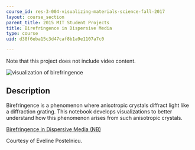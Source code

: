 ```yaml
---
course_id: res-3-004-visualizing-materials-science-fall-2017
layout: course_section
parent_title: 2015 MIT Student Projects
title: Birefringence in Dispersive Media
type: course
uid: d38f6eba15c3d47caf8b1a9e1107a7c0

---
```


Note that this project does not include video content.

![visualization of birefringence](/coursemedia/res-3-004-visualizing-materials-science-fall-2017/8ea12113aef22db2343c96c827376a2f_MITRES_3_004F17_15_postel.jpg)

Description
-----------

Birefringence is a phenomenon where anisotropic crystals diffract light like a diffraction grating. This notebook develops visualizations to better understand how this phenomenon arises from such anisotropic crystals.

[Birefringence in Dispersive Media (NB)](/coursemedia/res-3-004-visualizing-materials-science-fall-2017/767078ad6fc00307d90aa958b0017037_2015_postel.nb)

Courtesy of Eveline Postelnicu.